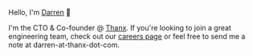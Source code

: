Hello, I'm [Darren](https://www.linkedin.com/in/darrenlincheng/) :wave:

I'm the CTO & Co-founder @ [Thanx](https://www.thanx.com/). If you're looking
to join a great engineering team, check out our
[careers page](https://www.thanx.com/careers/) or feel free to send me a note
at darren-at-thanx-dot-com.
